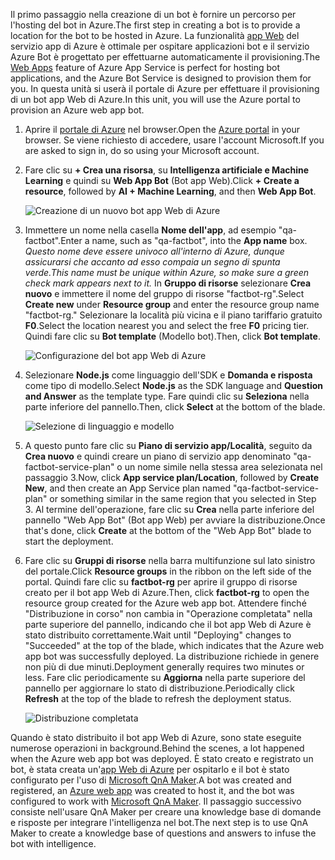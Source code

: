 <span data-ttu-id="aec1a-101">Il primo passaggio nella creazione di un bot è fornire un percorso per l'hosting del bot in Azure.</span><span class="sxs-lookup"><span data-stu-id="aec1a-101">The first step in creating a bot is to provide a location for the bot to be hosted in Azure.</span></span> <span data-ttu-id="aec1a-102">La funzionalità [app Web](https://azure.microsoft.com/services/app-service/web/) del servizio app di Azure è ottimale per ospitare applicazioni bot e il servizio Azure Bot è progettato per effettuarne automaticamente il provisioning.</span><span class="sxs-lookup"><span data-stu-id="aec1a-102">The [Web Apps](https://azure.microsoft.com/services/app-service/web/) feature of Azure App Service is perfect for hosting bot applications, and the Azure Bot Service is designed to provision them for you.</span></span> <span data-ttu-id="aec1a-103">In questa unità si userà il portale di Azure per effettuare il provisioning di un bot app Web di Azure.</span><span class="sxs-lookup"><span data-stu-id="aec1a-103">In this unit, you will use the Azure portal to provision an Azure web app bot.</span></span>

1. <span data-ttu-id="aec1a-104">Aprire il [portale di Azure](https://portal.azure.com/?azure-portal=true) nel browser.</span><span class="sxs-lookup"><span data-stu-id="aec1a-104">Open the [Azure portal](https://portal.azure.com/?azure-portal=true) in your browser.</span></span> <span data-ttu-id="aec1a-105">Se viene richiesto di accedere, usare l'account Microsoft.</span><span class="sxs-lookup"><span data-stu-id="aec1a-105">If you are asked to sign in, do so using your Microsoft account.</span></span>

1. <span data-ttu-id="aec1a-106">Fare clic su **+ Crea una risorsa**, su **Intelligenza artificiale e Machine Learning** e quindi su **Web App Bot** (Bot app Web).</span><span class="sxs-lookup"><span data-stu-id="aec1a-106">Click **+ Create a resource**, followed by **AI + Machine Learning**, and then **Web App Bot**.</span></span>
 
    ![Creazione di un nuovo bot app Web di Azure](../media-draft/2-new-bot-service.png)

1. <span data-ttu-id="aec1a-108">Immettere un nome nella casella **Nome dell'app**, ad esempio "qa-factbot".</span><span class="sxs-lookup"><span data-stu-id="aec1a-108">Enter a name, such as "qa-factbot", into the **App name** box.</span></span> <span data-ttu-id="aec1a-109">*Questo nome deve essere univoco all'interno di Azure, dunque assicurarsi che accanto ad esso compaia un segno di spunta verde.*</span><span class="sxs-lookup"><span data-stu-id="aec1a-109">*This name must be unique within Azure, so make sure a green check mark appears next to it.*</span></span> <span data-ttu-id="aec1a-110">In **Gruppo di risorse** selezionare **Crea nuovo** e immettere il nome del gruppo di risorse "factbot-rg".</span><span class="sxs-lookup"><span data-stu-id="aec1a-110">Select **Create new** under **Resource group** and enter the resource group name "factbot-rg."</span></span> <span data-ttu-id="aec1a-111">Selezionare la località più vicina e il piano tariffario gratuito **F0**.</span><span class="sxs-lookup"><span data-stu-id="aec1a-111">Select the location nearest you and select the free **F0** pricing tier.</span></span> <span data-ttu-id="aec1a-112">Quindi fare clic su **Bot template** (Modello bot).</span><span class="sxs-lookup"><span data-stu-id="aec1a-112">Then, click **Bot template**.</span></span>

    ![Configurazione del bot app Web di Azure](../media-draft/2-portal-start-bot-creation.png)

1. <span data-ttu-id="aec1a-114">Selezionare **Node.js** come linguaggio dell'SDK e **Domanda e risposta** come tipo di modello.</span><span class="sxs-lookup"><span data-stu-id="aec1a-114">Select **Node.js** as the SDK language and **Question and Answer** as the template type.</span></span> <span data-ttu-id="aec1a-115">Fare quindi clic su **Seleziona** nella parte inferiore del pannello.</span><span class="sxs-lookup"><span data-stu-id="aec1a-115">Then, click **Select** at the bottom of the blade.</span></span>   
  
    ![Selezione di linguaggio e modello](../media-draft/2-portal-select-template.png)

1. <span data-ttu-id="aec1a-117">A questo punto fare clic su **Piano di servizio app/Località**, seguito da **Crea nuovo** e quindi creare un piano di servizio app denominato "qa-factbot-service-plan" o un nome simile nella stessa area selezionata nel passaggio 3.</span><span class="sxs-lookup"><span data-stu-id="aec1a-117">Now, click **App service plan/Location**, followed by **Create New**, and then create an App Service plan named "qa-factbot-service-plan" or something similar in the same region that you selected in Step 3.</span></span> <span data-ttu-id="aec1a-118">Al termine dell'operazione, fare clic su **Crea** nella parte inferiore del pannello "Web App Bot" (Bot app Web) per avviare la distribuzione.</span><span class="sxs-lookup"><span data-stu-id="aec1a-118">Once that's done, click **Create** at the bottom of the "Web App Bot" blade to start the deployment.</span></span> 

1. <span data-ttu-id="aec1a-119">Fare clic su **Gruppi di risorse** nella barra multifunzione sul lato sinistro del portale.</span><span class="sxs-lookup"><span data-stu-id="aec1a-119">Click **Resource groups** in the ribbon on the left side of the portal.</span></span> <span data-ttu-id="aec1a-120">Quindi fare clic su **factbot-rg** per aprire il gruppo di risorse creato per il bot app Web di Azure.</span><span class="sxs-lookup"><span data-stu-id="aec1a-120">Then, click **factbot-rg** to open the resource group created for the Azure web app bot.</span></span> <span data-ttu-id="aec1a-121">Attendere finché "Distribuzione in corso" non cambia in "Operazione completata" nella parte superiore del pannello, indicando che il bot app Web di Azure è stato distribuito correttamente.</span><span class="sxs-lookup"><span data-stu-id="aec1a-121">Wait until "Deploying" changes to "Succeeded" at the top of the blade, which indicates that the Azure web app bot was successfully deployed.</span></span> <span data-ttu-id="aec1a-122">La distribuzione richiede in genere non più di due minuti.</span><span class="sxs-lookup"><span data-stu-id="aec1a-122">Deployment generally requires two minutes or less.</span></span> <span data-ttu-id="aec1a-123">Fare clic periodicamente su **Aggiorna** nella parte superiore del pannello per aggiornare lo stato di distribuzione.</span><span class="sxs-lookup"><span data-stu-id="aec1a-123">Periodically click **Refresh** at the top of the blade to refresh the deployment status.</span></span>

    ![Distribuzione completata](../media-draft/2-deployment-succeeded.png)
  
<span data-ttu-id="aec1a-125">Quando è stato distribuito il bot app Web di Azure, sono state eseguite numerose operazioni in background.</span><span class="sxs-lookup"><span data-stu-id="aec1a-125">Behind the scenes, a lot happened when the Azure web app bot was deployed.</span></span> <span data-ttu-id="aec1a-126">È stato creato e registrato un bot, è stata creata un'[app Web di Azure](https://azure.microsoft.com/services/app-service/web/) per ospitarlo e il bot è stato configurato per l'uso di [Microsoft QnA Maker](https://www.qnamaker.ai/).</span><span class="sxs-lookup"><span data-stu-id="aec1a-126">A bot was created and registered, an [Azure web app](https://azure.microsoft.com/services/app-service/web/) was created to host it, and the bot was configured to work with [Microsoft QnA Maker](https://www.qnamaker.ai/).</span></span> <span data-ttu-id="aec1a-127">Il passaggio successivo consiste nell'usare QnA Maker per creare una knowledge base di domande e risposte per integrare l'intelligenza nel bot.</span><span class="sxs-lookup"><span data-stu-id="aec1a-127">The next step is to use QnA Maker to create a knowledge base of questions and answers to infuse the bot with intelligence.</span></span>